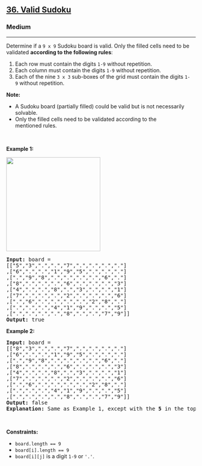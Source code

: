 <h2><a href="https://leetcode.com/problems/valid-sudoku/">36. Valid Sudoku</a></h2><h3>Medium</h3><hr><div style="user-select: auto;"><p style="user-select: auto;">Determine if a&nbsp;<code style="user-select: auto;">9 x 9</code> Sudoku board&nbsp;is valid.&nbsp;Only the filled cells need to be validated&nbsp;<strong style="user-select: auto;">according to the following rules</strong>:</p>

<ol style="user-select: auto;">
	<li style="user-select: auto;">Each row&nbsp;must contain the&nbsp;digits&nbsp;<code style="user-select: auto;">1-9</code> without repetition.</li>
	<li style="user-select: auto;">Each column must contain the digits&nbsp;<code style="user-select: auto;">1-9</code>&nbsp;without repetition.</li>
	<li style="user-select: auto;">Each of the nine&nbsp;<code style="user-select: auto;">3 x 3</code> sub-boxes of the grid must contain the digits&nbsp;<code style="user-select: auto;">1-9</code>&nbsp;without repetition.</li>
</ol>

<p style="user-select: auto;"><strong style="user-select: auto;">Note:</strong></p>

<ul style="user-select: auto;">
	<li style="user-select: auto;">A Sudoku board (partially filled) could be valid but is not necessarily solvable.</li>
	<li style="user-select: auto;">Only the filled cells need to be validated according to the mentioned&nbsp;rules.</li>
</ul>

<p style="user-select: auto;">&nbsp;</p>
<p style="user-select: auto;"><strong class="example" style="user-select: auto;">Example 1:</strong></p>
<img src="https://upload.wikimedia.org/wikipedia/commons/thumb/f/ff/Sudoku-by-L2G-20050714.svg/250px-Sudoku-by-L2G-20050714.svg.png" style="height: 250px; width: 250px; user-select: auto;">
<pre style="user-select: auto;"><strong style="user-select: auto;">Input:</strong> board = 
[["5","3",".",".","7",".",".",".","."]
,["6",".",".","1","9","5",".",".","."]
,[".","9","8",".",".",".",".","6","."]
,["8",".",".",".","6",".",".",".","3"]
,["4",".",".","8",".","3",".",".","1"]
,["7",".",".",".","2",".",".",".","6"]
,[".","6",".",".",".",".","2","8","."]
,[".",".",".","4","1","9",".",".","5"]
,[".",".",".",".","8",".",".","7","9"]]
<strong style="user-select: auto;">Output:</strong> true
</pre>

<p style="user-select: auto;"><strong class="example" style="user-select: auto;">Example 2:</strong></p>

<pre style="user-select: auto;"><strong style="user-select: auto;">Input:</strong> board = 
[["8","3",".",".","7",".",".",".","."]
,["6",".",".","1","9","5",".",".","."]
,[".","9","8",".",".",".",".","6","."]
,["8",".",".",".","6",".",".",".","3"]
,["4",".",".","8",".","3",".",".","1"]
,["7",".",".",".","2",".",".",".","6"]
,[".","6",".",".",".",".","2","8","."]
,[".",".",".","4","1","9",".",".","5"]
,[".",".",".",".","8",".",".","7","9"]]
<strong style="user-select: auto;">Output:</strong> false
<strong style="user-select: auto;">Explanation:</strong> Same as Example 1, except with the <strong style="user-select: auto;">5</strong> in the top left corner being modified to <strong style="user-select: auto;">8</strong>. Since there are two 8's in the top left 3x3 sub-box, it is invalid.
</pre>

<p style="user-select: auto;">&nbsp;</p>
<p style="user-select: auto;"><strong style="user-select: auto;">Constraints:</strong></p>

<ul style="user-select: auto;">
	<li style="user-select: auto;"><code style="user-select: auto;">board.length == 9</code></li>
	<li style="user-select: auto;"><code style="user-select: auto;">board[i].length == 9</code></li>
	<li style="user-select: auto;"><code style="user-select: auto;">board[i][j]</code> is a digit <code style="user-select: auto;">1-9</code> or <code style="user-select: auto;">'.'</code>.</li>
</ul>
</div>